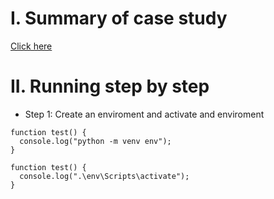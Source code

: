 # I. Summary of case study
[Click here](https://yuthefirst.notion.site/Case-Study-1-Sensor-data-pipeline-using-PostgreSQL-and-Python-based-RESTful-APIs-d723db8cf77047ccb77cc63f8afe5bce)

# II. Running step by step
- Step 1: Create an enviroment and activate and enviroment
```
function test() {
  console.log("python -m venv env");
}
```
```
function test() {
  console.log(".\env\Scripts\activate");
}
```
